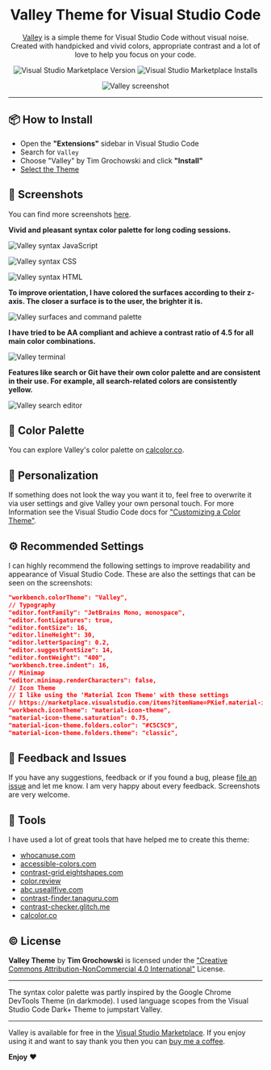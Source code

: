 <div align="center">

  # Valley Theme for Visual Studio Code
  [Valley](https://marketplace.visualstudio.com/items?itemName=TimGrochowski.valley-vscode) is a simple theme for Visual Studio Code without visual noise. Created with handpicked and vivid colors, appropriate contrast and a lot of love to help you focus on your code.

  ![Visual Studio Marketplace Version](https://img.shields.io/visual-studio-marketplace/v/TimGrochowski.valley-vscode?color=%2366D5AC&label=Theme%20Version&logo=Visual%20Studio%20Code&style=for-the-badge)
  ![Visual Studio Marketplace Installs](https://img.shields.io/visual-studio-marketplace/i/TimGrochowski.valley-vscode?color=%2364AEF7&label=installs&logo=Visual%20Studio%20Code&style=for-the-badge)

  ![Valley screenshot](https://github.com/TimGr/valley-vscode/blob/master/screenshots/valley-vscode-title.png?raw=true)

</div>

----

## 📦 How to Install
- Open the **"Extensions"** sidebar in Visual Studio Code
- Search for `Valley`
- Choose "Valley" by Tim Grochowski and click **"Install"**
- [Select the Theme](https://code.visualstudio.com/docs/getstarted/themes#_selecting-the-color-theme)

## 🌄 Screenshots
You can find more screenshots [here](https://github.com/TimGr/valley-vscode/blob/master/screenshots/).

**Vivid and pleasant syntax color palette for long coding sessions.**

![Valley syntax JavaScript](https://github.com/TimGr/valley-vscode/blob/master/screenshots/valley-vscode-syntax-javascript.png?raw=true)

![Valley syntax CSS](https://github.com/TimGr/valley-vscode/blob/master/screenshots/valley-vscode-syntax-css.png?raw=true)

![Valley syntax HTML](https://github.com/TimGr/valley-vscode/blob/master/screenshots/valley-vscode-syntax-html.png?raw=true)

**To improve orientation, I have colored the surfaces according to their z-axis. The closer a surface is to the user, the brighter it is.**

![Valley surfaces and command palette](https://github.com/TimGr/valley-vscode/blob/master/screenshots/valley-vscode-editor-surfaces-commands.png?raw=true)

**I have tried to be AA compliant and achieve a contrast ratio of 4.5 for all main color combinations.**

![Valley terminal](https://github.com/TimGr/valley-vscode/blob/master/screenshots/valley-vscode-terminal-full.png?raw=true)

**Features like search or Git have their own color palette and are consistent in their use. For example, all search-related colors are consistently yellow.**

![Valley search editor](https://github.com/TimGr/valley-vscode/blob/master/screenshots/valley-vscode-editor-search.png?raw=true)

## 🎨 Color Palette
You can explore Valley's color palette on [calcolor.co](https://calcolor.co/palette/915560412).

## 👤 Personalization
If something does not look the way you want it to, feel free to overwrite it via user settings and give Valley your own personal touch. For more Information see the Visual Studio Code docs for ["Customizing a Color Theme"](https://code.visualstudio.com/docs/getstarted/themes#_customizing-a-color-theme).

## ⚙️ Recommended Settings
I can highly recommend the following settings to improve readability and appearance of Visual Studio Code. These are also the settings that can be seen on the screenshots:

```json
"workbench.colorTheme": "Valley",
// Typography
"editor.fontFamily": "JetBrains Mono, monospace",
"editor.fontLigatures": true,
"editor.fontSize": 16,
"editor.lineHeight": 30,
"editor.letterSpacing": 0.2,
"editor.suggestFontSize": 14,
"editor.fontWeight": "400",
"workbench.tree.indent": 16,
// Minimap
"editor.minimap.renderCharacters": false,
// Icon Theme
// I like using the 'Material Icon Theme' with these settings
// https://marketplace.visualstudio.com/items?itemName=PKief.material-icon-theme
"workbench.iconTheme": "material-icon-theme",
"material-icon-theme.saturation": 0.75,
"material-icon-theme.folders.color": "#C5C5C9",
"material-icon-theme.folders.theme": "classic",
```

## 💬 Feedback and Issues
If you have any suggestions, feedback or if you found a bug, please [file an issue](https://github.com/TimGr/valley-vscode/issues) and let me know. I am very happy about every feedback. Screenshots are very welcome.

## 🔧 Tools
I have used a lot of great tools that have helped me to create this theme:
- [whocanuse.com](https://whocanuse.com/)
- [accessible-colors.com](https://accessible-colors.com/)
- [contrast-grid.eightshapes.com](https://contrast-grid.eightshapes.com/)
- [color.review](https://color.review/)
- [abc.useallfive.com](https://abc.useallfive.com/)
- [contrast-finder.tanaguru.com](https://contrast-finder.tanaguru.com/)
- [contrast-checker.glitch.me](https://contrast-checker.glitch.me)
- [calcolor.co](https://calcolor.co)

## ©️ License
**Valley Theme** by **Tim Grochowski** is licensed under the ["Creative Commons Attribution-NonCommercial 4.0 International"](https://creativecommons.org/licenses/by-nc/4.0/) License.

***

The syntax color palette was partly inspired by the Google Chrome DevTools Theme (in darkmode). I used language scopes from the Visual Studio Code Dark+ Theme to jumpstart Valley.

***

Valley is available for free in the [Visual Studio Marketplace](https://marketplace.visualstudio.com/items?itemName=TimGrochowski.valley-vscode). If you enjoy using it and want to say thank you then you can [buy me a coffee](https://www.buymeacoffee.com/TimGr).

**Enjoy** ❤️
